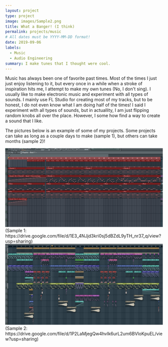 ```yaml
---
layout: project
type: project
image: images/Sample2.png
title: What a Banger! (I think)
permalink: projects/music
# All dates must be YYYY-MM-DD format!
date: 2019-09-06
labels:
  - Music
  - Audio Engineering
summary: I make tunes that I thought were cool.
---
```




Music has always been one of favorite past times. Most of the times I just just enjoy listening to it, but every once in a while when a stroke of inspiration hits me, I attempt to make my own tunes (No, I don't sing). I usually like to make electronic music and experiment with all types of sounds. I mainly use FL Studio for creating most of my tracks, but to be honest, I do not even know what I am doing half of the times! I said I experiment with all types of sounds, but in actuallity, I am just flipping random knobs all over the place. However, I some how find a way to create a sound that I like. 

The pictures below is an example of some of my projects. Some projects can take as long as a couple days to make (sample 1), but others can take months (sample 2)!

<img class="ui image" src="../images/Sample1.png">
(Sample 1: https://drive.google.com/file/d/1E3_4NJjd3kri0sj5dBZdL9yTH_nr37_q/view?usp=sharing)

<img class="ui image" src="../images/Sample2.png">
(Sample 2: https://drive.google.com/file/d/1P2LaMjegQw4hvIk6urL2um6BVloKpuEL/view?usp=sharing)
